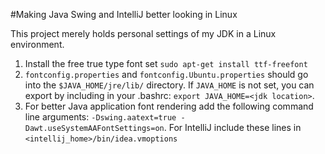 #Making Java Swing and IntelliJ better looking in Linux

This project merely holds personal settings of my JDK in a Linux environment.

1. Install the free true type font set `sudo apt-get install ttf-freefont`
2. `fontconfig.properties` and `fontconfig.Ubuntu.properties` should go into the `$JAVA_HOME/jre/lib/` directory.  If `JAVA_HOME` is not set, you can export by including in your .bashrc: `export JAVA_HOME=<jdk location>`.
3. For better Java application font rendering add the following command line arguments: `-Dswing.aatext=true -Dawt.useSystemAAFontSettings=on`.  For IntelliJ include these lines in `<intellij_home>/bin/idea.vmoptions`

